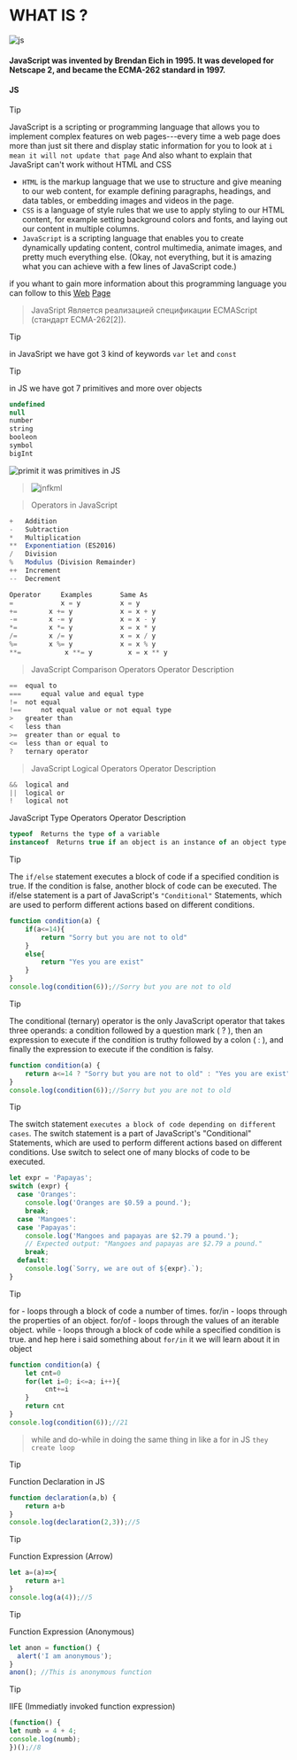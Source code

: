 # WHAT IS ?
![js](./jss.jpg)



#### JavaScript was invented by Brendan Eich in 1995. It was developed for Netscape 2, and became the ECMA-262 standard in 1997.


#### JS
>[!TIP]
>JavaScript is a scripting or programming language that allows you to implement complex features on web pages---every time a web page does more than just sit there and display static information for you to look at `i mean it will not update that page` And also whant to explain that JavaSript can't work without HTML and CSS 

* `HTML` is the markup language that we use to structure and give meaning to our web content, for example defining paragraphs, headings, and data tables, or embedding images and videos in the page.
* `CSS` is a language of style rules that we use to apply styling to our HTML content, for example setting background colors and fonts, and laying out our content in multiple columns.
* `JavaScript` is a scripting language that enables you to create dynamically updating content, control multimedia, animate images, and pretty much everything else. (Okay, not everything, but it is amazing what you can achieve with a few lines of JavaScript code.)

if you whant to gain more information about this programming language you can follow to this <a href="https://developer.mozilla.org/en-US/docs/Learn/JavaScript/First_steps/What_is_JavaScript">Web</a> <a href="https://developer.mozilla.org/en-US/docs/Learn/JavaScript/First_steps/What_is_JavaScript">Page</a>

>JavaSript Является реализацией спецификации ECMAScript (стандарт ECMA-262[2]).      

>[!TIP]
> in JavaSript we have got 3 kind of keywords
`var` `let` and `const`



>[!TIP]

in JS we have got 7 primitives and more over objects
```js
undefined
null
number
string
booleon
symbol
bigInt
```
![primit](./primitives)
it was primitives in JS 
>![jnfkml](./primitveandobject.png)

>Operators in JavaScript
``` js
+ 	Addition
- 	Subtraction
* 	Multiplication
** 	Exponentiation (ES2016)
/ 	Division
% 	Modulus (Division Remainder)
++ 	Increment
-- 	Decrement
```
```js
Operator     Examples       Same As
=            x = y 	        x = y
+= 	      x += y 	        x = x + y
-= 	      x -= y 	        x = x - y
*= 	      x *= y 	        x = x * y
/= 	      x /= y 	        x = x / y
%= 	      x %= y 	        x = x % y
**= 	      x **= y 	      x = x ** y
```

>JavaScript Comparison Operators
Operator 	Description
``` js
== 	equal to
=== 	equal value and equal type
!= 	not equal
!== 	not equal value or not equal type
> 	greater than
< 	less than
>= 	greater than or equal to
<= 	less than or equal to
? 	ternary operator
```

>JavaScript Logical Operators
Operator 	Description

``` js
&& 	logical and
|| 	logical or
! 	logical not
```

>
JavaScript Type Operators
Operator 	Description
``` js
typeof 	Returns the type of a variable
instanceof 	Returns true if an object is an instance of an object type
```


>[!TIP]
>The `if/else` statement executes a block of code if a specified condition is true. If the condition is false, another block of code can be executed. The if/else statement is a part of JavaScript's `"Conditional"` Statements, which are used to perform different actions based on different conditions.


```js
function condition(a) {
    if(a<=14){
        return "Sorry but you are not to old"
    }
    else{
        return "Yes you are exist"
    }
}
console.log(condition(6));//Sorry but you are not to old
```

>[!TIP]
>The conditional (ternary) operator is the only JavaScript operator that takes three operands: a condition followed by a question mark ( ? ), then an expression to execute if the condition is truthy followed by a colon ( : ), and finally the expression to execute if the condition is falsy.

``` js
function condition(a) {
    return a<=14 ? "Sorry but you are not to old" : "Yes you are exist"
}
console.log(condition(6));//Sorry but you are not to old
```

>[!TIP]
>The switch statement `executes a block of code depending on different cases`. The switch statement is a part of JavaScript's "Conditional" Statements, which are used to perform different actions based on different conditions. Use switch to select one of many blocks of code to be executed.

``` js
let expr = 'Papayas';
switch (expr) {
  case 'Oranges':
    console.log('Oranges are $0.59 a pound.');
    break;
  case 'Mangoes':
  case 'Papayas':
    console.log('Mangoes and papayas are $2.79 a pound.');
    // Expected output: "Mangoes and papayas are $2.79 a pound."
    break;
  default:
    console.log(`Sorry, we are out of ${expr}.`);
}
```

>[!TIP]
>for - loops through a block of code a number of times. for/in - loops through the properties of an object. for/of - loops through the values of an iterable object. while - loops through a block of code while a specified condition is true.
and hep here i said something about `for/in` it we will learn about it in object


```js
function condition(a) {
    let cnt=0
    for(let i=0; i<=a; i++){
         cnt+=i
    }
    return cnt
}
console.log(condition(6));//21
```

>while and do-while in doing the same thing in like a for in JS `they create loop`

>[!TIP]
>Function Declaration in JS
``` js
function declaration(a,b) {
    return a+b
}
console.log(declaration(2,3));//5
```

>[!TIP]
>Function Expression (Arrow)
``` js
let a=(a)=>{
    return a+1
}
console.log(a(4));//5
```

>[!TIP]
>Function Expression (Anonymous)
``` js
let anon = function() {
  alert('I am anonymous');
}
anon(); //This is anonymous function
```
>[!TIP]
>IIFE (Immediatly invoked function expression)
``` js
(function() {
let numb = 4 + 4;
console.log(numb);
})();//8
```
